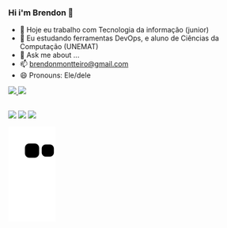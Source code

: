 ### Hi i'm Brendon  👋

- 🔭 Hoje eu trabalho com Tecnologia da informação (junior)
- 🌱 Eu estudando ferramentas DevOps, e aluno de Ciências da Computação (UNEMAT)
- 💬 Ask me about ...
- 📫 brendonmontteiro@gmail.com
- 😄 Pronouns: Ele/dele

<div>
  <a href="https://github.com/brendoncode">
  <img height="160em" src="https://github-readme-stats.vercel.app/api?username=brendoncode&show_icons=true&theme=dracula&include_all_commits=true&count_private=true"/>
  <img height="160em" src="https://github-readme-stats.vercel.app/api/top-langs/?username=brendoncode&layout=compact&langs_count=7&theme=dracula"/>
</div>

  
  ##
 
<div> 
  <a href="https://www.instagram.com/brendon_esteves/" target="_blank"><img src="https://img.shields.io/badge/-Instagram-%23E4405F?style=for-the-badge&logo=instagram&logoColor=white" target="_blank"></a>
  <a href = "mailto:brendonmontteiro@gmail.com"><img src="https://img.shields.io/badge/-Gmail-%23333?style=for-the-badge&logo=gmail&logoColor=white" target="_blank"></a>
  <a href="https://www.linkedin.com/in/brendon-henrique-monteiro-esteves/" target="_blank"><img src="https://img.shields.io/badge/-LinkedIn-%230077B5?style=for-the-badge&logo=linkedin&logoColor=white" target="_blank"></a> 
 
  ![Snake animation](https://github.com/brendoncode/Brendoncode/blob/output/github-contribution-grid-snake.svg)
 
</div>

